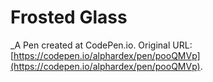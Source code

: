 # Frosted Glass
 _A Pen created at CodePen.io. Original URL: [https://codepen.io/alphardex/pen/pooQMVp](https://codepen.io/alphardex/pen/pooQMVp).

 